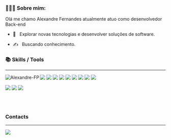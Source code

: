 
### 👨🏽‍💻 Sobre mim:

Olá me chamo Alexandre Fernandes atualmente atuo como desenvolvedor Back-end

- 🤔 &nbsp; Explorar novas tecnologias e desenvolver soluções de software.

- ✍️ &nbsp; Buscando conhecimento.

### 📚 Skills / Tools
---

 <img align="left" src="https://github-readme-stats.vercel.app/api/top-langs/?username=Alexandre-FP&&langs_count=6&theme=dark&layout=compact" alt="Alexandre-FP" />

<p>
  <img src="https://img.shields.io/badge/javascript-F7DF1E.svg?style=flat-square&for-the-badge&logo=javascript&logoColor=white" />
  <img src ="https://img.shields.io/badge/typescript-007ACC?&logo=TypeScript&style=flat-square&for-the-badge&logoColor=white" />
  <img src="https://img.shields.io/badge/react-61DBFB.svg?&style=flat-square&for-the-badge&logo=react&logoColor=white" />
  <img src="https://img.shields.io/badge/html-FC490B?&style=flat-square&for-the-badge&logo=html5&logoColor=white" />
  <img src="https://img.shields.io/badge/css-264DE4?style=flat-square&for-the-badge&logo=css3&logoColor=white" />
  <img src="https://img.shields.io/badge/styled--components-444?style=flat-square&for-the-badge&logo=styled-components&logoColor=white" />
  <img src="https://img.shields.io/badge/eslint-366?style=flat-square&for-the-badge&logo=eslint&logoColor=white" />
  <img src="https://img.shields.io/badge/Prettier-699?style=flat-square&for-the-badge&logo=prettier&logoColor=white" />
  <img src="https://img.shields.io/badge/Redux-66f?style=flat-square&for-the-badge&logo=redux&logoColor=white" />
</p>
  
  
<p>
  <img src="https://img.shields.io/badge/VS%20Code-007ACC.svg?&style=flat-square&for-the-badge&logo=visual-studio-code&logoColor=white" />
  <img src="https://img.shields.io/badge/github-171516?style=flat-square&for-the-badge&logo=github&logoColor=white" />
  <img src="https://img.shields.io/badge/git-F05033?style=flat-square&for-the-badge&logo=git&logoColor=white" />
</p>

<br />
<br />

### Contacts
---
<p>
  <a href="https://www.linkedin.com/in/alexandre-fernandes-488b461a0/"><img src="https://img.shields.io/badge/-Linkedin-0077B5?style=flat-square&for-the-badge&logo=Linkedin&logoColor=white"/></a>
</p>



